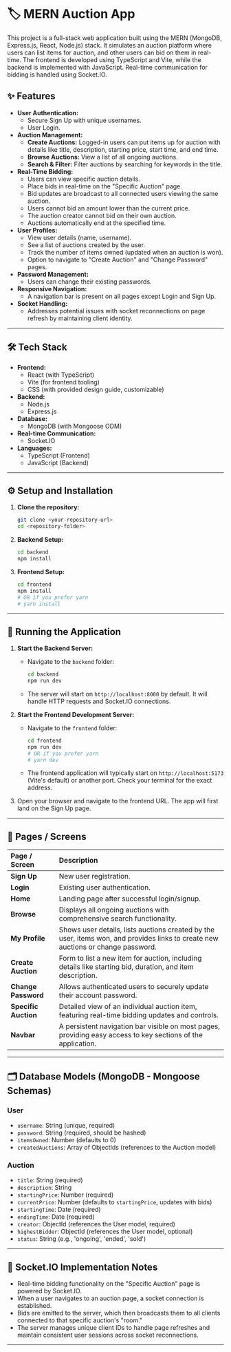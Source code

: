 # 🏷️ MERN Auction App 

This project is a full-stack web application built using the MERN (MongoDB, Express.js, React, Node.js) stack. It simulates an auction platform where users can list items for auction, and other users can bid on them in real-time. The frontend is developed using TypeScript and Vite, while the backend is implemented with JavaScript. Real-time communication for bidding is handled using Socket.IO.

## ✨ Features

*  **User Authentication:**
    * Secure Sign Up with unique usernames.
    * User Login.
*  **Auction Management:**
    * **Create Auctions:** Logged-in users can put items up for auction with details like title, description, starting price, start time, and end time.
    * **Browse Auctions:** View a list of all ongoing auctions.
    * **Search & Filter:** Filter auctions by searching for keywords in the title.
*  **Real-Time Bidding:**
    * Users can view specific auction details.
    * Place bids in real-time on the "Specific Auction" page.
    * Bid updates are broadcast to all connected users viewing the same auction.
    * Users cannot bid an amount lower than the current price.
    * The auction creator cannot bid on their own auction.
    * Auctions automatically end at the specified time.
*  **User Profiles:**
    * View user details (name, username).
    * See a list of auctions created by the user.
    * Track the number of items owned (updated when an auction is won).
    * Option to navigate to "Create Auction" and "Change Password" pages.
*  **Password Management:**
    * Users can change their existing passwords.
*  **Responsive Navigation:**
    * A navigation bar is present on all pages except Login and Sign Up.
*  **Socket Handling:**
    * Addresses potential issues with socket reconnections on page refresh by maintaining client identity.

---

## 🛠️ Tech Stack

* **Frontend:**
    * React (with TypeScript)
    * Vite (for frontend tooling)
    * CSS (with provided design guide, customizable)
* **Backend:**
    * Node.js
    * Express.js
* **Database:**
    * MongoDB (with Mongoose ODM)
* **Real-time Communication:**
    * Socket.IO
* **Languages:**
    * TypeScript (Frontend)
    * JavaScript (Backend)

---

## ⚙️ Setup and Installation

1.  **Clone the repository:**
    ```bash
    git clone <your-repository-url>
    cd <repository-folder>
    ```

2.  **Backend Setup:**
    ```bash
    cd backend
    npm install
    ```

3.  **Frontend Setup:**
    ```bash
    cd frontend
    npm install
    # OR if you prefer yarn
    # yarn install
    ```

---

## 🚀 Running the Application

1.  **Start the Backend Server:**
    * Navigate to the `backend` folder:
        ```bash
        cd backend
        npm run dev
        ```
    * The server will start on `http://localhost:8000` by default. It will handle HTTP requests and Socket.IO connections.

2.  **Start the Frontend Development Server:**
    * Navigate to the `frontend` folder:
        ```bash
        cd frontend
        npm run dev
        # OR if you prefer yarn
        # yarn dev
        ```
    * The frontend application will typically start on `http://localhost:5173` (Vite's default) or another port. Check your terminal for the exact address.

3.  Open your browser and navigate to the frontend URL. The app will first land on the Sign Up page.

---

## 📄 Pages / Screens

| Page / Screen        | Description                                                                  |
| :------------------- | :--------------------------------------------------------------------------- |
| **Sign Up** | New user registration.                                                       |
| **Login** | Existing user authentication.                                                |
| **Home** | Landing page after successful login/signup.                                  |
| **Browse** | Displays all ongoing auctions with comprehensive search functionality.       |
| **My Profile** | Shows user details, lists auctions created by the user, items won, and provides links to create new auctions or change password. |
| **Create Auction** | Form to list a new item for auction, including details like starting bid, duration, and item description. |
| **Change Password** | Allows authenticated users to securely update their account password.         |
| **Specific Auction** | Detailed view of an individual auction item, featuring real-time bidding updates and controls. |
| **Navbar** | A persistent navigation bar visible on most pages, providing easy access to key sections of the application. |

---

## 🗂️ Database Models (MongoDB - Mongoose Schemas)

### User
* `username`: String (unique, required)
* `password`: String (required, should be hashed)
* `itemsOwned`: Number (defaults to 0)
* `createdAuctions`: Array of ObjectIds (references to the Auction model)

### Auction
* `title`: String (required)
* `description`: String
* `startingPrice`: Number (required)
* `currentPrice`: Number (defaults to `startingPrice`, updates with bids)
* `startingTime`: Date (required)
* `endingTime`: Date (required)
* `creator`: ObjectId (references the User model, required)
* `highestBidder`: ObjectId (references the User model, optional)
* `status`: String (e.g., 'ongoing', 'ended', 'sold')

---

## 🔌 Socket.IO Implementation Notes

* Real-time bidding functionality on the "Specific Auction" page is powered by Socket.IO.
* When a user navigates to an auction page, a socket connection is established.
* Bids are emitted to the server, which then broadcasts them to all clients connected to that specific auction's "room."
* The server manages unique client IDs to handle page refreshes and maintain consistent user sessions across socket reconnections.

---
